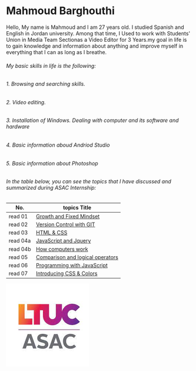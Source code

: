 # Mahmoud Barghouthi
 
  Hello, My name is Mahmoud and I am 27 years old. I studied Spanish and English in Jordan university. Among that time, I Used to work with Students' Union in Media Team Sectionas a Video Editor for 3 Years.my goal in life is to gain knowledge and information about anything and improve myself in everything that I can as long as I breathe.

###### My basic skills in life is the following:
###### 1. Browsing and searching skills.
###### 2. Video editing.
###### 3. Installation of Windows. Dealing with computer and its software and hardware
###### 4. Basic information aboud Andriod Studio 
###### 5. Basic information about Photoshop

###### In the table below, you can see the topics that I have discussed and summarized during ASAC Internship:

  No. |  topics Title
  ------  |  ------
 read 01  | [Growth and Fixed Mindset](read01.md)
 read 02  | [Version Control with GIT](read02.md)
 read 03  | [HTML & CSS](read03.md)
 read 04a | [JavaScript and Jquery](read04a.md)
 read 04b | [How computers work](read04b.md)
 read 05  | [Comparison and logical operators](read05.md)
 read 06  | [Programming with JavaScript](read06.md)
 read 07  | [Introducing CSS & Colors](read07.md)


![ASAC](ASAC.jpg)